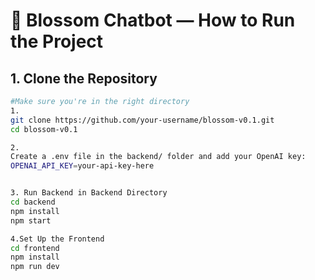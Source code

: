 # 🌸 Blossom Chatbot — How to Run the Project

## 1. Clone the Repository

```bash
#Make sure you're in the right directory
1.
git clone https://github.com/your-username/blossom-v0.1.git
cd blossom-v0.1

2.
Create a .env file in the backend/ folder and add your OpenAI key:
OPENAI_API_KEY=your-api-key-here


3. Run Backend in Backend Directory
cd backend
npm install
npm start

4.Set Up the Frontend
cd frontend
npm install
npm run dev

